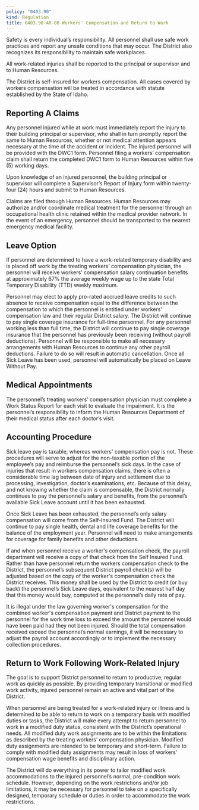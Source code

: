 ```yaml
---
policy: "0403.90"
kind: Regulation
title: 0403.90-AR-08 Workers' Compensation and Return to Work
---
```


Safety is every individual’s responsibility. All personnel shall use safe work practices and report any unsafe conditions that may occur. The District also recognizes its responsibility to maintain safe workplaces. 

All work-related injuries shall be reported to the principal or supervisor and to Human Resources.

The District is self-insured for workers compensation. All cases covered by workers compensation will be treated in accordance with statute established by the State of Idaho.

## Reporting A Claims

Any personnel injured while at work must immediately report the injury to their building principal or supervisor, who shall in turn promptly report the same to Human Resources, whether or not medical attention appears necessary at the time of the accident or incident. The injured personnel will be provided with the DWC1 form. Personnel filing a workers’ compensation claim shall return the completed DWC1 form to Human Resources within five (5) working days. 

Upon knowledge of an injured personnel, the building principal or supervisor will complete a Supervisor’s Report of Injury form within twenty-four (24) hours and submit to Human Resources. 

Claims are filed through Human Resources. Human Resources may authorize and/or coordinate medical treatment for the personnel through an occupational health clinic retained within the medical provider network. In the event of an emergency, personnel should be transported to the nearest emergency medical facility.


## Leave Option

If personnel are determined to have a work-related temporary disability and is placed off work by the treating workers’ compensation physician, the personnel will receive workers’ compensation salary continuation benefits at approximately 67% the average weekly wage up to the state Total Temporary Disability (TTD) weekly maximum.

Personnel may elect to apply pro-rated accrued leave credits to such absence to receive compensation equal to the difference between the compensation to which the personnel is entitled under workers’ compensation law and their regular District salary. The District will continue to pay single coverage insurance for full-time personnel. For any personnel working less than full time, the District will continue to pay single coverage insurance that the personnel has previously been receiving (without payroll deductions). Personnel will be responsible to make all necessary arrangements with Human Resources to continue any other payroll deductions. Failure to do so will result in automatic cancellation. Once all Sick Leave has been used, personnel will automatically be placed on Leave Without Pay. 

## Medical Appointments 

The personnel’s treating workers’ compensation physician must complete a Work Status Report for each visit to evaluate the impairment. It is the personnel’s responsibility to inform the Human Resources Department of their medical status after each doctor’s visit. 

## Accounting Procedure

Sick leave pay is taxable, whereas workers' compensation pay is not. These procedures will serve to adjust for the non-taxable portion of the employee’s pay and reimburse the personnel’s sick days. In the case of injuries that result in workers compensation claims, there is often a considerable time lag between date of injury and settlement due to processing, investigation, doctor’s examinations, etc. Because of this delay, and not knowing whether the claim is compensable, the District normally continues to pay the personnel’s salary and benefits, from the personnel’s available Sick Leave account until it has been exhausted.

Once Sick Leave has been exhausted, the personnel’s only salary compensation will come from the Self-Insured Fund. The District will continue to pay single health, dental and life coverage benefits for the balance of the employment year. Personnel will need to make arrangements for coverage for family benefits and other deductions.

If and when personnel receive a worker's compensation check, the payroll department will receive a copy of that check from the Self Insured Fund. Rather than have personnel return the workers compensation check to the District, the personnel’s subsequent District payroll check(s) will be adjusted based on the copy of the worker's compensation check the District receives. This money shall be used by the District to credit (or buy back) the personnel’s Sick Leave days, equivalent to the nearest half day that this money would buy, computed at the personnel’s daily rate of pay.

It is illegal under the law governing worker's compensation for the combined worker's compensation payment and District payment to the personnel for the work time loss to exceed the amount the personnel would have been paid had they not been injured. Should the total compensation received exceed the personnel’s normal earnings, it will be necessary to adjust the payroll account accordingly or to implement the necessary collection procedures.

## Return to Work Following Work-Related Injury 

The goal is to support District personnel to return to productive, regular work as quickly as possible. By providing temporary transitional or modified work activity, injured personnel remain an active and vital part of the District. 

When personnel are being treated for a work-related injury or illness and is determined to be able to return to work on a temporary basis with modified duties or tasks, the District will make every attempt to return personnel to work in a modified duty status, consistent with the District’s operational needs. All modified duty work assignments are to be within the limitations as described by the treating workers’ compensation physician. Modified duty assignments are intended to be temporary and short-term. Failure to comply with modified duty assignments may result in loss of workers’ compensation wage benefits and disciplinary action. 

The District will do everything in its power to tailor modified work accommodations to the injured personnel’s normal, pre-condition work schedule. However, depending on the work restrictions and/or job limitations, it may be necessary for personnel to take on a specifically designed, temporary schedule or duties in order to accommodate the work restrictions. 
